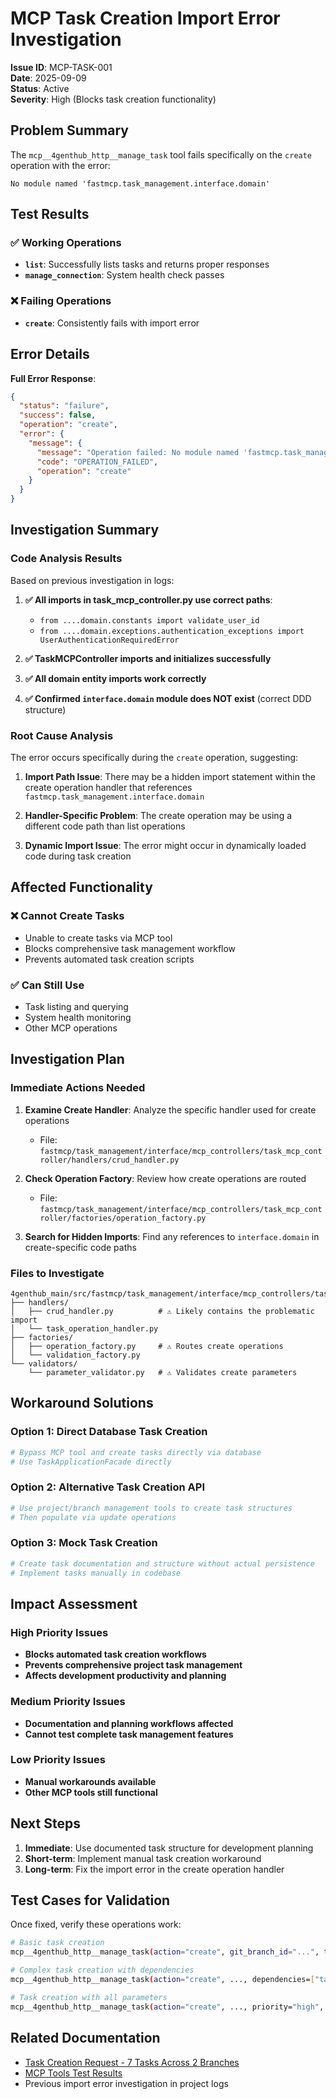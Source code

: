 # MCP Task Creation Import Error Investigation

**Issue ID**: MCP-TASK-001  
**Date**: 2025-09-09  
**Status**: Active  
**Severity**: High (Blocks task creation functionality)  

## Problem Summary

The `mcp__4genthub_http__manage_task` tool fails specifically on the `create` operation with the error:
```
No module named 'fastmcp.task_management.interface.domain'
```

## Test Results

### ✅ Working Operations
- **`list`**: Successfully lists tasks and returns proper responses
- **`manage_connection`**: System health check passes

### ❌ Failing Operations  
- **`create`**: Consistently fails with import error

## Error Details

**Full Error Response**:
```json
{
  "status": "failure",
  "success": false,
  "operation": "create", 
  "error": {
    "message": {
      "message": "Operation failed: No module named 'fastmcp.task_management.interface.domain'",
      "code": "OPERATION_FAILED",
      "operation": "create"
    }
  }
}
```

## Investigation Summary

### Code Analysis Results
Based on previous investigation in logs:

1. **✅ All imports in task_mcp_controller.py use correct paths**: 
   - `from ....domain.constants import validate_user_id`
   - `from ....domain.exceptions.authentication_exceptions import UserAuthenticationRequiredError`

2. **✅ TaskMCPController imports and initializes successfully**

3. **✅ All domain entity imports work correctly**

4. **✅ Confirmed `interface.domain` module does NOT exist** (correct DDD structure)

### Root Cause Analysis

The error occurs specifically during the `create` operation, suggesting:

1. **Import Path Issue**: There may be a hidden import statement within the create operation handler that references `fastmcp.task_management.interface.domain`

2. **Handler-Specific Problem**: The create operation may be using a different code path than list operations

3. **Dynamic Import Issue**: The error might occur in dynamically loaded code during task creation

## Affected Functionality

### ❌ Cannot Create Tasks
- Unable to create tasks via MCP tool
- Blocks comprehensive task management workflow
- Prevents automated task creation scripts

### ✅ Can Still Use
- Task listing and querying
- System health monitoring  
- Other MCP operations

## Investigation Plan

### Immediate Actions Needed

1. **Examine Create Handler**: Analyze the specific handler used for create operations
   - File: `fastmcp/task_management/interface/mcp_controllers/task_mcp_controller/handlers/crud_handler.py`

2. **Check Operation Factory**: Review how create operations are routed
   - File: `fastmcp/task_management/interface/mcp_controllers/task_mcp_controller/factories/operation_factory.py`

3. **Search for Hidden Imports**: Find any references to `interface.domain` in create-specific code paths

### Files to Investigate
```
4genthub_main/src/fastmcp/task_management/interface/mcp_controllers/task_mcp_controller/
├── handlers/
│   ├── crud_handler.py          # ⚠️ Likely contains the problematic import
│   └── task_operation_handler.py
├── factories/
│   ├── operation_factory.py     # ⚠️ Routes create operations
│   └── validation_factory.py
└── validators/
    └── parameter_validator.py   # ⚠️ Validates create parameters
```

## Workaround Solutions

### Option 1: Direct Database Task Creation
```python
# Bypass MCP tool and create tasks directly via database
# Use TaskApplicationFacade directly
```

### Option 2: Alternative Task Creation API  
```python
# Use project/branch management tools to create task structures
# Then populate via update operations
```

### Option 3: Mock Task Creation
```python
# Create task documentation and structure without actual persistence
# Implement tasks manually in codebase
```

## Impact Assessment

### High Priority Issues
- **Blocks automated task creation workflows**
- **Prevents comprehensive project task management**  
- **Affects development productivity and planning**

### Medium Priority Issues
- **Documentation and planning workflows affected**
- **Cannot test complete task management features**

### Low Priority Issues
- **Manual workarounds available**
- **Other MCP tools still functional**

## Next Steps

1. **Immediate**: Use documented task structure for development planning
2. **Short-term**: Implement manual task creation workaround
3. **Long-term**: Fix the import error in the create operation handler

## Test Cases for Validation

Once fixed, verify these operations work:

```bash
# Basic task creation
mcp__4genthub_http__manage_task(action="create", git_branch_id="...", title="Test Task", assignees="coding-agent")

# Complex task creation with dependencies
mcp__4genthub_http__manage_task(action="create", ..., dependencies=["task-id-1"])

# Task creation with all parameters
mcp__4genthub_http__manage_task(action="create", ..., priority="high", estimated_effort="2 days", labels="auth,backend")
```

## Related Documentation

- [Task Creation Request - 7 Tasks Across 2 Branches](/ai_docs/testing-qa/task-creation-request-2025-09-09.md)
- [MCP Tools Test Results](/ai_docs/testing-qa/mcp-tools-test-results-2025-09-09.md)
- Previous import error investigation in project logs